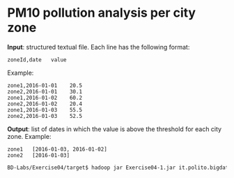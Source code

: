 # PM10 pollution analysis per city zone

**Input**: structured textual file. Each line has the following format:

    zoneId,date   value

Example:

    zone1,2016-01-01	20.5
    zone2,2016-01-01	30.1
    zone1,2016-01-02	60.2
    zone2,2016-01-02	20.4
    zone1,2016-01-03	55.5
    zone2,2016-01-03	52.5

**Output**: list of dates in which the value is above the threshold for each city zone. Example: 

    zone1	[2016-01-03, 2016-01-02]
    zone2	[2016-01-03]

```sh
BD-Labs/Exercise04/target$ hadoop jar Exercise04-1.jar it.polito.bigdata.hadoop.E04Driver 1 ./in/ ./out/ 50
```